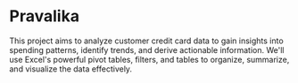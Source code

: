 # Pravalika
This project aims to analyze customer credit card data to gain insights into spending patterns, identify trends, and derive actionable information. We'll use Excel's powerful pivot tables, filters, and tables to organize, summarize, and visualize the data effectively.
